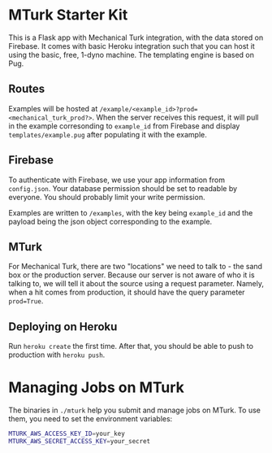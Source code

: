 # MTurk Starter Kit

This is a Flask app with Mechanical Turk integration, with the data stored on Firebase.
It comes with basic Heroku integration such that you can host it using the basic, free, 1-dyno machine.
The templating engine is based on Pug.


## Routes

Examples will be hosted at `/example/<example_id>?prod=<mechanical_turk_prod?>`.
When the server receives this request, it will pull in the example corresonding to `example_id` from Firebase and display `templates/example.pug` after populating it with the example.


## Firebase

To authenticate with Firebase, we use your app information from `config.json`.
Your database permission should be set to readable by everyone.
You should probably limit your write permission.

Examples are written to `/examples`, with the key being `example_id` and the payload being the json object corresponding to the example.


## MTurk

For Mechanical Turk, there are two "locations" we need to talk to - the sand box or the production server.
Because our server is not aware of who it is talking to, we will tell it about the source using a request parameter.
Namely, when a hit comes from production, it should have the query parameter `prod=True`.


## Deploying on Heroku

Run `heroku create` the first time.
After that, you should be able to push to production with `heroku push`.


# Managing Jobs on MTurk

The binaries in `./mturk` help you submit and manage jobs on MTurk.
To use them, you need to set the environment variables:

```bash
MTURK_AWS_ACCESS_KEY_ID=your_key
MTURK_AWS_SECRET_ACCESS_KEY=your_secret
```
